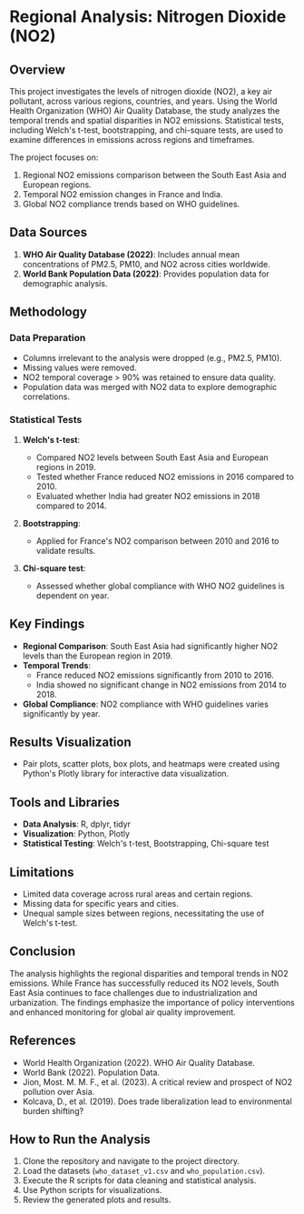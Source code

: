 # Regional Analysis: Nitrogen Dioxide (NO2)

## Overview
This project investigates the levels of nitrogen dioxide (NO2), a key air pollutant, across various regions, countries, and years. Using the World Health Organization (WHO) Air Quality Database, the study analyzes the temporal trends and spatial disparities in NO2 emissions. Statistical tests, including Welch's t-test, bootstrapping, and chi-square tests, are used to examine differences in emissions across regions and timeframes. 

The project focuses on:
1. Regional NO2 emissions comparison between the South East Asia and European regions.
2. Temporal NO2 emission changes in France and India.
3. Global NO2 compliance trends based on WHO guidelines.

## Data Sources
1. **WHO Air Quality Database (2022)**: Includes annual mean concentrations of PM2.5, PM10, and NO2 across cities worldwide.
2. **World Bank Population Data (2022)**: Provides population data for demographic analysis.

## Methodology
### Data Preparation
- Columns irrelevant to the analysis were dropped (e.g., PM2.5, PM10).
- Missing values were removed.
- NO2 temporal coverage > 90% was retained to ensure data quality.
- Population data was merged with NO2 data to explore demographic correlations.

### Statistical Tests
1. **Welch's t-test**:
   - Compared NO2 levels between South East Asia and European regions in 2019.
   - Tested whether France reduced NO2 emissions in 2016 compared to 2010.
   - Evaluated whether India had greater NO2 emissions in 2018 compared to 2014.

2. **Bootstrapping**:
   - Applied for France's NO2 comparison between 2010 and 2016 to validate results.

3. **Chi-square test**:
   - Assessed whether global compliance with WHO NO2 guidelines is dependent on year.

## Key Findings
- **Regional Comparison**: South East Asia had significantly higher NO2 levels than the European region in 2019.
- **Temporal Trends**:
  - France reduced NO2 emissions significantly from 2010 to 2016.
  - India showed no significant change in NO2 emissions from 2014 to 2018.
- **Global Compliance**: NO2 compliance with WHO guidelines varies significantly by year.

## Results Visualization
- Pair plots, scatter plots, box plots, and heatmaps were created using Python's Plotly library for interactive data visualization.

## Tools and Libraries
- **Data Analysis**: R, dplyr, tidyr
- **Visualization**: Python, Plotly
- **Statistical Testing**: Welch's t-test, Bootstrapping, Chi-square test

## Limitations
- Limited data coverage across rural areas and certain regions.
- Missing data for specific years and cities.
- Unequal sample sizes between regions, necessitating the use of Welch's t-test.

## Conclusion
The analysis highlights the regional disparities and temporal trends in NO2 emissions. While France has successfully reduced its NO2 levels, South East Asia continues to face challenges due to industrialization and urbanization. The findings emphasize the importance of policy interventions and enhanced monitoring for global air quality improvement.

## References
- World Health Organization (2022). WHO Air Quality Database.
- World Bank (2022). Population Data.
- Jion, Most. M. M. F., et al. (2023). A critical review and prospect of NO2 pollution over Asia.
- Kolcava, D., et al. (2019). Does trade liberalization lead to environmental burden shifting?

## How to Run the Analysis
1. Clone the repository and navigate to the project directory.
2. Load the datasets (`who_dataset_v1.csv` and `who_population.csv`).
3. Execute the R scripts for data cleaning and statistical analysis.
4. Use Python scripts for visualizations.
5. Review the generated plots and results.
